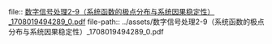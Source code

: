file:: [数字信号处理2-9（系统函数的极点分布与系统因果稳定性）_1708019494289_0.pdf](../assets/数字信号处理2-9（系统函数的极点分布与系统因果稳定性）_1708019494289_0.pdf)
file-path:: ../assets/数字信号处理2-9（系统函数的极点分布与系统因果稳定性）_1708019494289_0.pdf
